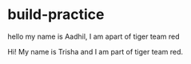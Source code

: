 # build-practice

hello my name is Aadhil, I am apart of tiger team red


Hi! My name is Trisha and I am part of tiger team red. 

